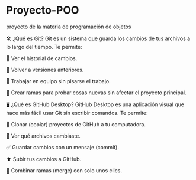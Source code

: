# Proyecto-POO
proyecto de la materia de programación de objetos

🛠 ¿Qué es Git?
Git es un sistema que guarda los cambios de tus archivos a lo largo del tiempo. Te permite:

📜 Ver el historial de cambios.

🔄 Volver a versiones anteriores.

👥 Trabajar en equipo sin pisarse el trabajo.

🌿 Crear ramas para probar cosas nuevas sin afectar el proyecto principal.

🖥 ¿Qué es GitHub Desktop?
GitHub Desktop es una aplicación visual que hace más fácil usar Git sin escribir comandos. Te permite:

📂 Clonar (copiar) proyectos de GitHub a tu computadora.

💾 Ver qué archivos cambiaste.

✅ Guardar cambios con un mensaje (commit).

⬆️ Subir tus cambios a GitHub.

🔁 Combinar ramas (merge) con solo unos clics.
